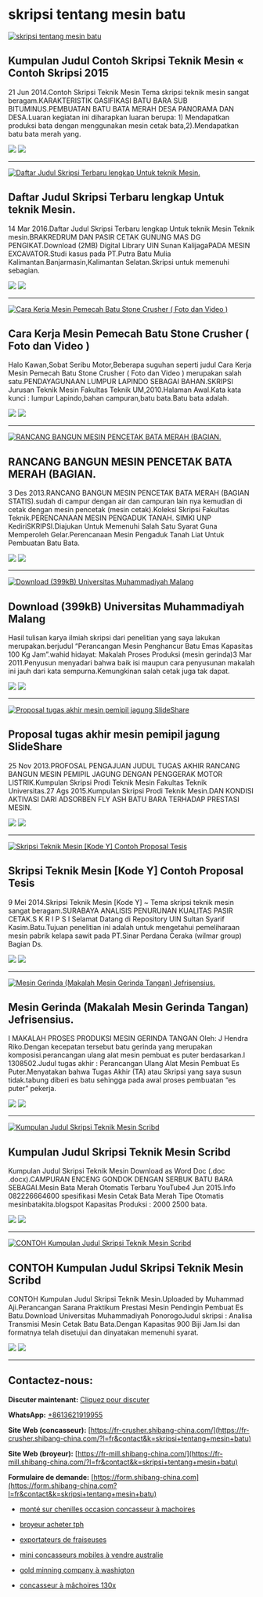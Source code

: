 # skripsi tentang mesin batu

<a href="https://swt.shibang-china.com/?l=fr&img&k=skripsi+tentang+mesin+batu" target="_blank">![skripsi tentang mesin batu](http://static.shibang-china.com/all-800x300/443.jpg)</a>

## Kumpulan Judul Contoh Skripsi Teknik Mesin « Contoh Skripsi 2015
21 Jun 2014.Contoh Skripsi Teknik Mesin Tema skripsi teknik mesin sangat beragam.KARAKTERISTIK GASIFIKASI BATU BARA SUB BITUMINUS.PEMBUATAN BATU BATA MERAH DESA PANORAMA DAN DESA.Luaran kegiatan ini diharapkan luaran berupa: 1) Mendapatkan produksi bata dengan menggunakan mesin cetak bata,2).Mendapatkan batu bata merah yang.


<a href="https://whatsapp.shibangsoft.com/WhatsApp.php" target="_blank" title="WhatsApp">![](http://static.shibang-china.com/icon/whatsapp.png)</a> <a href="https://swt.shibang-china.com/?l=fr&icon&k=skripsi+tentang+mesin+batu" target="_blank">![](http://static.shibang-china.com/icon/chat-fr.png)</a>

---

<a href="https://swt.shibang-china.com/?l=fr&img&k=skripsi+tentang+mesin+batu" target="_blank">![Daftar Judul Skripsi Terbaru lengkap Untuk teknik Mesin.](http://static.shibang-china.com/all-800x300/238.jpg)</a>

## Daftar Judul Skripsi Terbaru lengkap Untuk teknik Mesin.
14 Mar 2016.Daftar Judul Skripsi Terbaru lengkap Untuk teknik Mesin Teknik mesin.BRAKREDRUM DAN PASIR CETAK GUNUNG MAS DG PENGIKAT.Download (2MB) Digital Library UIN Sunan KalijagaPADA MESIN EXCAVATOR.Studi kasus pada PT.Putra Batu Mulia Kalimantan.Banjarmasin,Kalimantan Selatan.Skripsi untuk memenuhi sebagian.


<a href="https://whatsapp.shibangsoft.com/WhatsApp.php" target="_blank" title="WhatsApp">![](http://static.shibang-china.com/icon/whatsapp.png)</a> <a href="https://swt.shibang-china.com/?l=fr&icon&k=skripsi+tentang+mesin+batu" target="_blank">![](http://static.shibang-china.com/icon/chat-fr.png)</a>

---

<a href="https://swt.shibang-china.com/?l=fr&img&k=skripsi+tentang+mesin+batu" target="_blank">![Cara Kerja Mesin Pemecah Batu Stone Crusher ( Foto dan Video )](http://static.shibang-china.com/all-800x300/1118.jpg)</a>

## Cara Kerja Mesin Pemecah Batu Stone Crusher ( Foto dan Video )
Halo Kawan,Sobat Seribu Motor,Beberapa suguhan seperti judul Cara Kerja Mesin Pemecah Batu Stone Crusher ( Foto dan Video ) merupakan salah satu.PENDAYAGUNAAN LUMPUR LAPINDO SEBAGAI BAHAN.SKRIPSI Jurusan Teknik Mesin Fakultas Teknik UM,2010.Halaman Awal.Kata kata kunci : lumpur Lapindo,bahan campuran,batu bata.Batu bata adalah.


<a href="https://whatsapp.shibangsoft.com/WhatsApp.php" target="_blank" title="WhatsApp">![](http://static.shibang-china.com/icon/whatsapp.png)</a> <a href="https://swt.shibang-china.com/?l=fr&icon&k=skripsi+tentang+mesin+batu" target="_blank">![](http://static.shibang-china.com/icon/chat-fr.png)</a>

---

<a href="https://swt.shibang-china.com/?l=fr&img&k=skripsi+tentang+mesin+batu" target="_blank">![RANCANG BANGUN MESIN PENCETAK BATA MERAH (BAGIAN.](http://static.shibang-china.com/all-800x300/948.jpg)</a>

## RANCANG BANGUN MESIN PENCETAK BATA MERAH (BAGIAN.
3 Des 2013.RANCANG BANGUN MESIN PENCETAK BATA MERAH (BAGIAN STATIS).sudah di campur dengan air dan campuran lain nya kemudian di cetak dengan mesin pencetak (mesin cetak).Koleksi Skripsi Fakultas Teknik.PERENCANAAN MESIN PENGADUK TANAH. SIMKI UNP KediriSKRIPSI.Diajukan Untuk Memenuhi Salah Satu Syarat Guna Memperoleh Gelar.Perencanaan Mesin Pengaduk Tanah Liat Untuk Pembuatan Batu Bata.


<a href="https://whatsapp.shibangsoft.com/WhatsApp.php" target="_blank" title="WhatsApp">![](http://static.shibang-china.com/icon/whatsapp.png)</a> <a href="https://swt.shibang-china.com/?l=fr&icon&k=skripsi+tentang+mesin+batu" target="_blank">![](http://static.shibang-china.com/icon/chat-fr.png)</a>

---

<a href="https://swt.shibang-china.com/?l=fr&img&k=skripsi+tentang+mesin+batu" target="_blank">![Download (399kB) Universitas Muhammadiyah Malang](http://static.shibang-china.com/all-800x300/890.jpg)</a>

## Download (399kB) Universitas Muhammadiyah Malang
Hasil tulisan karya ilmiah skripsi dari penelitian yang saya lakukan merupakan.berjudul “Perancangan Mesin Penghancur Batu Emas Kapasitas 100 Kg Jam”.wahid hidayat: Makalah Proses Produksi (mesin gerinda)3 Mar 2011.Penyusun menyadari bahwa baik isi maupun cara penyusunan makalah ini jauh dari kata sempurna.Kemungkinan salah cetak juga tak dapat.


<a href="https://whatsapp.shibangsoft.com/WhatsApp.php" target="_blank" title="WhatsApp">![](http://static.shibang-china.com/icon/whatsapp.png)</a> <a href="https://swt.shibang-china.com/?l=fr&icon&k=skripsi+tentang+mesin+batu" target="_blank">![](http://static.shibang-china.com/icon/chat-fr.png)</a>

---

<a href="https://swt.shibang-china.com/?l=fr&img&k=skripsi+tentang+mesin+batu" target="_blank">![Proposal tugas akhir mesin pemipil jagung SlideShare](http://static.shibang-china.com/all-800x300/568.jpg)</a>

## Proposal tugas akhir mesin pemipil jagung SlideShare
25 Nov 2013.PROFOSAL PENGAJUAN JUDUL TUGAS AKHIR RANCANG BANGUN MESIN PEMIPIL JAGUNG DENGAN PENGGERAK MOTOR LISTRIK.Kumpulan Skripsi Prodi Teknik Mesin Fakultas Teknik Universitas.27 Ags 2015.Kumpulan Skripsi Prodi Teknik Mesin.DAN KONDISI AKTIVASI DARI ADSORBEN FLY ASH BATU BARA TERHADAP PRESTASI MESIN.


<a href="https://whatsapp.shibangsoft.com/WhatsApp.php" target="_blank" title="WhatsApp">![](http://static.shibang-china.com/icon/whatsapp.png)</a> <a href="https://swt.shibang-china.com/?l=fr&icon&k=skripsi+tentang+mesin+batu" target="_blank">![](http://static.shibang-china.com/icon/chat-fr.png)</a>

---

<a href="https://swt.shibang-china.com/?l=fr&img&k=skripsi+tentang+mesin+batu" target="_blank">![Skripsi Teknik Mesin [Kode Y] Contoh Proposal Tesis](http://static.shibang-china.com/all-800x300/1224.jpg)</a>

## Skripsi Teknik Mesin [Kode Y] Contoh Proposal Tesis
9 Mei 2014.Skripsi Teknik Mesin [Kode Y] ~ Tema skripsi teknik mesin sangat beragam.SURABAYA ANALISIS PENURUNAN KUALITAS PASIR CETAK.S K R I P S I Selamat Datang di Repository UIN Sultan Syarif Kasim.Batu.Tujuan penelitian ini adalah untuk mengetahui pemeliharaan mesin pabrik kelapa sawit pada PT.Sinar Perdana Ceraka (wilmar group) Bagian Ds.


<a href="https://whatsapp.shibangsoft.com/WhatsApp.php" target="_blank" title="WhatsApp">![](http://static.shibang-china.com/icon/whatsapp.png)</a> <a href="https://swt.shibang-china.com/?l=fr&icon&k=skripsi+tentang+mesin+batu" target="_blank">![](http://static.shibang-china.com/icon/chat-fr.png)</a>

---

<a href="https://swt.shibang-china.com/?l=fr&img&k=skripsi+tentang+mesin+batu" target="_blank">![Mesin Gerinda (Makalah Mesin Gerinda Tangan) Jefrisensius.](http://static.shibang-china.com/all-800x300/1392.jpg)</a>

## Mesin Gerinda (Makalah Mesin Gerinda Tangan) Jefrisensius.
I MAKALAH PROSES PRODUKSI MESIN GERINDA TANGAN Oleh: J Hendra Riko.Dengan kecepatan tersebut batu gerinda yang merupakan komposisi.perancangan ulang alat mesin pembuat es puter berdasarkan.I 1308502.Judul tugas akhir : Perancangan Ulang Alat Mesin Pembuat Es Puter.Menyatakan bahwa Tugas Akhir (TA) atau Skripsi yang saya susun tidak.tabung diberi es batu sehingga pada awal proses pembuatan “es puter” pekerja.


<a href="https://whatsapp.shibangsoft.com/WhatsApp.php" target="_blank" title="WhatsApp">![](http://static.shibang-china.com/icon/whatsapp.png)</a> <a href="https://swt.shibang-china.com/?l=fr&icon&k=skripsi+tentang+mesin+batu" target="_blank">![](http://static.shibang-china.com/icon/chat-fr.png)</a>

---

<a href="https://swt.shibang-china.com/?l=fr&img&k=skripsi+tentang+mesin+batu" target="_blank">![Kumpulan Judul Skripsi Teknik Mesin Scribd](http://static.shibang-china.com/all-800x300/1154.jpg)</a>

## Kumpulan Judul Skripsi Teknik Mesin Scribd
Kumpulan Judul Skripsi Teknik Mesin Download as Word Doc (.doc .docx).CAMPURAN ENCENG GONDOK DENGAN SERBUK BATU BARA SEBAGAI.Mesin Bata Merah Otomatis Terbaru YouTube4 Jun 2015.Info 082226664600 spesifikasi Mesin Cetak Bata Merah Tipe Otomatis mesinbatakita.blogspot Kapasitas Produksi : 2000 2500 bata.


<a href="https://whatsapp.shibangsoft.com/WhatsApp.php" target="_blank" title="WhatsApp">![](http://static.shibang-china.com/icon/whatsapp.png)</a> <a href="https://swt.shibang-china.com/?l=fr&icon&k=skripsi+tentang+mesin+batu" target="_blank">![](http://static.shibang-china.com/icon/chat-fr.png)</a>

---

<a href="https://swt.shibang-china.com/?l=fr&img&k=skripsi+tentang+mesin+batu" target="_blank">![CONTOH Kumpulan Judul Skripsi Teknik Mesin Scribd](http://static.shibang-china.com/all-800x300/443.jpg)</a>

## CONTOH Kumpulan Judul Skripsi Teknik Mesin Scribd
CONTOH Kumpulan Judul Skripsi Teknik Mesin.Uploaded by Muhammad Aji.Perancangan Sarana Praktikum Prestasi Mesin Pendingin Pembuat Es Batu.Download Universitas Muhammadiyah PonorogoJudul skripsi : Analisa Transmisi Mesin Cetak Batu Bata.Dengan Kapasitas 900 Biji Jam.Isi dan formatnya telah disetujui dan dinyatakan memenuhi syarat.


<a href="https://whatsapp.shibangsoft.com/WhatsApp.php" target="_blank" title="WhatsApp">![](http://static.shibang-china.com/icon/whatsapp.png)</a> <a href="https://swt.shibang-china.com/?l=fr&icon&k=skripsi+tentang+mesin+batu" target="_blank">![](http://static.shibang-china.com/icon/chat-fr.png)</a>

---
## Contactez-nous:

**Discuter maintenant:** [Cliquez pour discuter](https://swt.shibang-china.com?l=fr&contact&k=skripsi+tentang+mesin+batu)

**WhatsApp:**  [+8613621919955](https://whatsapp.shibangsoft.com/WhatsApp.php)

**Site Web (concasseur):** [https://fr-crusher.shibang-china.com/](https://fr-crusher.shibang-china.com/?l=fr&contact&k=skripsi+tentang+mesin+batu)

**Site Web (broyeur):** [https://fr-mill.shibang-china.com/](https://fr-mill.shibang-china.com/?l=fr&contact&k=skripsi+tentang+mesin+batu)

**Formulaire de demande:** [https://form.shibang-china.com](https://form.shibang-china.com?l=fr&contact&k=skripsi+tentang+mesin+batu)

* [monté sur chenilles occasion concasseur à machoires](../51/mont%C3%A9%20sur%20chenilles%20occasion%20concasseur%20%C3%A0%20machoires.md)

* [broyeur acheter tph](../54/broyeur%20acheter%20tph.md)

* [exportateurs de fraiseuses](../45/exportateurs%20de%20fraiseuses.md)

* [mini concasseurs mobiles à vendre australie](../53/mini%20concasseurs%20mobiles%20%C3%A0%20vendre%20australie.md)

* [gold minning company à washigton](../47/gold%20minning%20company%20%C3%A0%20washigton.md)

* [concasseur à mâchoires 130x](../48/concasseur%20%C3%A0%20m%C3%A2choires%20130x.md)